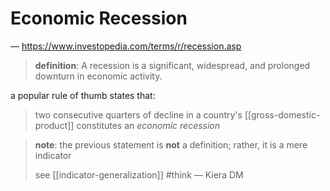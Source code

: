 # Economic Recession

&mdash; <https://www.investopedia.com/terms/r/recession.asp>

> **definition**: A recession is a significant, widespread, and prolonged downturn in economic activity.

a popular rule of thumb states that:

> two consecutive quarters of decline in a country's [[gross-domestic-product]] constitutes an _economic recession_

> **note**: the previous statement is **not** a definition; rather, it is a mere indicator
>
> see [[indicator-generalization]] #think &mdash; Kiera DM
